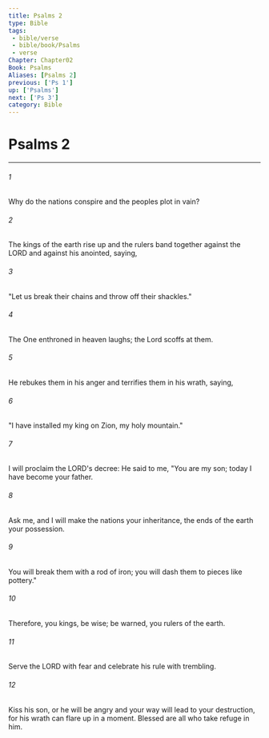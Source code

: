 ```yaml
---
title: Psalms 2
type: Bible
tags:
 - bible/verse
 - bible/book/Psalms
 - verse
Chapter: Chapter02
Book: Psalms
Aliases: [Psalms 2]
previous: ['Ps 1']
up: ['Psalms']
next: ['Ps 3']
category: Bible
---
```

# Psalms 2

***


###### 1 
Why do the nations conspire and the peoples plot in vain? 

###### 2 
The kings of the earth rise up and the rulers band together against the LORD and against his anointed, saying, 

###### 3 
"Let us break their chains and throw off their shackles." 

###### 4 
The One enthroned in heaven laughs; the Lord scoffs at them. 

###### 5 
He rebukes them in his anger and terrifies them in his wrath, saying, 

###### 6 
"I have installed my king on Zion, my holy mountain." 

###### 7 
I will proclaim the LORD's decree: He said to me, "You are my son; today I have become your father. 

###### 8 
Ask me, and I will make the nations your inheritance, the ends of the earth your possession. 

###### 9 
You will break them with a rod of iron; you will dash them to pieces like pottery." 

###### 10 
Therefore, you kings, be wise; be warned, you rulers of the earth. 

###### 11 
Serve the LORD with fear and celebrate his rule with trembling. 

###### 12 
Kiss his son, or he will be angry and your way will lead to your destruction, for his wrath can flare up in a moment. Blessed are all who take refuge in him. 
